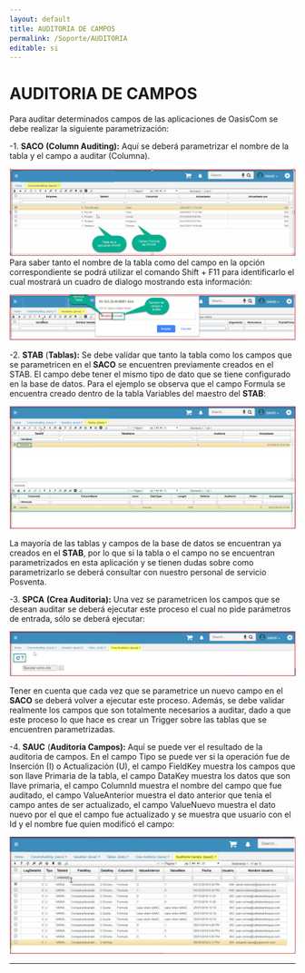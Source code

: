 ```yaml
---
layout: default
title: AUDITORIA DE CAMPOS
permalink: /Soporte/AUDITORIA  
editable: si
---
```


# AUDITORIA DE CAMPOS  

Para auditar determinados campos de las aplicaciones de OasisCom se debe realizar la siguiente parametrización:  

-1. **SACO** **(Column Auditing):** Aquí se deberá parametrizar el nombre de la tabla y el campo a auditar (Columna).  


![](saco11.png)  
Para saber tanto el nombre de la tabla como del campo en la opción correspondiente se podrá utilizar el comando Shift + F11 para identificarlo el cual mostrará un cuadro de dialogo mostrando esta información:  

![](wvar.png)  


-2. **STAB** (**Tablas):** Se debe validar que tanto la tabla como los campos que se parametricen en el **SACO** se encuentren previamente creados en el STAB. El campo debe tener el mismo tipo de dato que se tiene configurado en la base de datos. Para el ejemplo se observa que el campo Formula se encuentra creado dentro de la tabla Variables del maestro del **STAB**:  

![](stab11.png)  

La mayoría de las tablas y campos de la base de datos se encuentran ya creados en el **STAB**, por lo que si la tabla o el campo no se encuentran parametrizados en esta aplicación y se tienen dudas sobre como parametrizarlo se deberá consultar con nuestro personal de servicio Posventa.  

-3. **SPCA** **(Crea Auditoria):** Una vez se parametricen los campos que se desean auditar se deberá ejecutar este proceso el cual no pide parámetros de entrada, sólo se deberá ejecutar:  

![](SPCA1.png)  

Tener en cuenta que cada vez que se parametrice un nuevo campo en el **SACO** se deberá volver a ejecutar este proceso. Además, se debe validar realmente los campos que son totalmente necesarios a auditar, dado a que este proceso lo que hace es crear un Trigger sobre las tablas que se encuentren parametrizadas.   


-4. **SAUC** (**Auditoria Campos):** Aquí se puede ver el resultado de la auditoria de campos. En el campo Tipo se puede ver si la operación fue de Inserción (I) o Actualización (U), el campo FieldKey muestra los campos que son llave Primaria de la tabla, el campo DataKey muestra los datos que son llave primaria, el campo ColumnId muestra el nombre del campo que fue auditado, el campo ValueAnterior muestra el dato anterior que tenía el campo antes de ser actualizado, el campo ValueNuevo muestra el dato nuevo por el que el campo fue actualizado y se muestra que usuario con el Id y el nombre fue quien modificó el campo:  

![](SAUC1.png)  


***********
